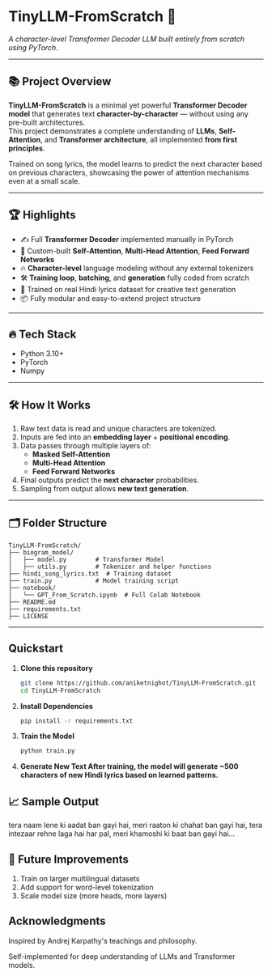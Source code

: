 # TinyLLM-FromScratch 🚀
*A character-level Transformer Decoder LLM built entirely from scratch using PyTorch.*

---

## 📚 Project Overview

**TinyLLM-FromScratch** is a minimal yet powerful **Transformer Decoder model** that generates text **character-by-character** — without using any pre-built architectures.  
This project demonstrates a complete understanding of **LLMs**, **Self-Attention**, and **Transformer architecture**, all implemented **from first principles**.

Trained on song lyrics, the model learns to predict the next character based on previous characters, showcasing the power of attention mechanisms even at a small scale.

---

## 🏆 Highlights
- ✍️ Full **Transformer Decoder** implemented manually in PyTorch
- 🧠 Custom-built **Self-Attention**, **Multi-Head Attention**, **Feed Forward Networks**
- 🔥 **Character-level** language modeling without any external tokenizers
- 🛠️ **Training loop**, **batching**, and **generation** fully coded from scratch
- 📖 Trained on real Hindi lyrics dataset for creative text generation
- 📦 Fully modular and easy-to-extend project structure

---

## 🔥 Tech Stack
- Python 3.10+
- PyTorch
- Numpy

---

## 🛠️ How It Works
1. Raw text data is read and unique characters are tokenized.
2. Inputs are fed into an **embedding layer** + **positional encoding**.
3. Data passes through multiple layers of:
   - **Masked Self-Attention**
   - **Multi-Head Attention**
   - **Feed Forward Networks**
4. Final outputs predict the **next character** probabilities.
5. Sampling from output allows **new text generation**.

---

## 🗂️ Folder Structure
```
TinyLLM-FromScratch/
├── biogram_model/
│   ├── model.py        # Transformer Model
│   ├── utils.py        # Tokenizer and helper functions
├── hindi_song_lyrics.txt  # Training dataset
├── train.py            # Model training script
├── notebook/
│   └── GPT_From_Scratch.ipynb  # Full Colab Notebook
├── README.md
├── requirements.txt
├── LICENSE
```

 
---

## Quickstart
1. **Clone this repository**
   
   ```bash
   git clone https://github.com/aniketnighot/TinyLLM-FromScratch.git
   cd TinyLLM-FromScratch

3. **Install Dependencies**
   
   ```bash
   pip install -r requirements.txt

4. **Train the Model**
   
   ```bash
   python train.py

5. **Generate New Text After training, the model will generate ~500 characters of new Hindi lyrics based on learned patterns.**

## 📈 Sample Output

tera naam lene ki aadat ban gayi hai,
meri raaton ki chahat ban gayi hai,
tera intezaar rehne laga hai har pal,
meri khamoshi ki baat ban gayi hai...

## 🧠 Future Improvements


1. Train on larger multilingual datasets
2. Add support for word-level tokenization
3. Scale model size (more heads, more layers)




## Acknowledgments
Inspired by Andrej Karpathy's teachings and philosophy.

Self-implemented for deep understanding of LLMs and Transformer models.


